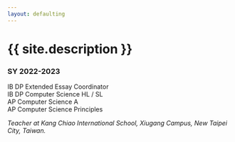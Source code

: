 ```yaml
---
layout: defaulting
---
```


# {{ site.description }}

### SY 2022-2023

IB DP Extended Essay Coordinator  
IB DP Computer Science HL / SL  
AP Computer Science A  
AP Computer Science Principles  


_Teacher at Kang Chiao International School, Xiugang Campus, New Taipei City, Taiwan._



